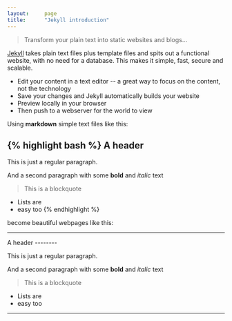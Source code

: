 ```yaml
---
layout:     page
title:      "Jekyll introduction"
---
```


>Transform your plain text into static websites and blogs...

[Jekyll](https://jekyllrb.com/) takes plain text files plus template files and spits out a functional  website, with no need for a database. This makes it simple, fast, secure and scalable.

* Edit your content in a text editor -- a great way to focus on the content, not the technology
* Save your changes and Jekyll automatically builds your website
* Preview locally in your browser 
* Then push to a webserver for the world to view

Using __markdown__ simple text files like this:

{% highlight bash %}
A header
--------

This is just a regular paragraph.

And a second paragraph with some __bold__ and _italic_ text

> This is a blockquote

* Lists are 
* easy too
{% endhighlight %}

become beautiful webpages like this:

<hr>
A header
--------

This is just a regular paragraph.

And a second paragraph with some __bold__ and _italic_ text

> This is a blockquote

* Lists are 
* easy too

<hr>


